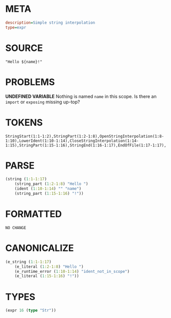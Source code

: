 # META
~~~ini
description=Simple string interpolation
type=expr
~~~
# SOURCE
~~~roc
"Hello ${name}!"
~~~
# PROBLEMS
**UNDEFINED VARIABLE**
Nothing is named `name` in this scope.
Is there an `import` or `exposing` missing up-top?

# TOKENS
~~~zig
StringStart(1:1-1:2),StringPart(1:2-1:8),OpenStringInterpolation(1:8-1:10),LowerIdent(1:10-1:14),CloseStringInterpolation(1:14-1:15),StringPart(1:15-1:16),StringEnd(1:16-1:17),EndOfFile(1:17-1:17),
~~~
# PARSE
~~~clojure
(string (1:1-1:17)
	(string_part (1:2-1:8) "Hello ")
	(ident (1:10-1:14) "" "name")
	(string_part (1:15-1:16) "!"))
~~~
# FORMATTED
~~~roc
NO CHANGE
~~~
# CANONICALIZE
~~~clojure
(e_string (1:1-1:17)
	(e_literal (1:2-1:8) "Hello ")
	(e_runtime_error (1:10-1:14) "ident_not_in_scope")
	(e_literal (1:15-1:16) "!"))
~~~
# TYPES
~~~clojure
(expr 16 (type "Str"))
~~~